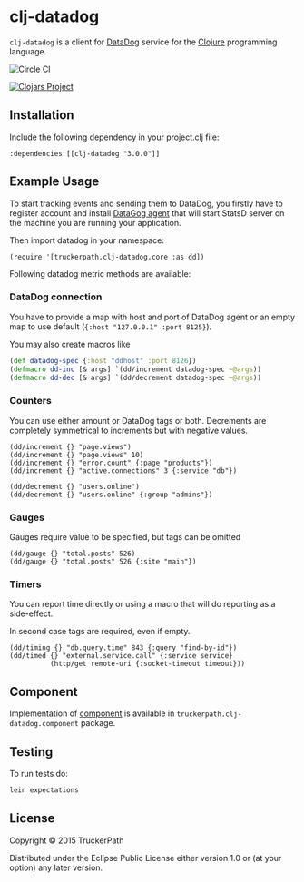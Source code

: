 # clj-datadog

`clj-datadog` is a client for [DataDog](https://www.datadoghq.com) service
for the [Clojure](http://clojure.org) programming language.

[![Circle CI](https://circleci.com/gh/truckerpathteam/clj-datadog.svg?style=shield)](https://circleci.com/gh/truckerpathteam/clj-datadog)

[![Clojars Project](http://clojars.org/clj-datadog/latest-version.svg)](https://clojars.org/clj-datadog)

## Installation

Include the following dependency in your project.clj file:

    :dependencies [[clj-datadog "3.0.0"]]


## Example Usage

To start tracking events and sending them to DataDog, you firstly have
to register account and install
[DataGog agent](http://docs.datadoghq.com/guides/basic_agent_usage/)
that will start StatsD server on the machine you are running your
application.

Then import datadog in your namespace:

    (require '[truckerpath.clj-datadog.core :as dd])

Following datadog metric methods are available:

### DataDog connection

You have to provide a map with host and port of DataDog agent or an empty map
to use default (`{:host "127.0.0.1" :port 8125}`).

You may also create macros like
```clojure
(def datadog-spec {:host "ddhost" :port 8126})
(defmacro dd-inc [& args] `(dd/increment datadog-spec ~@args))
(defmacro dd-dec [& args] `(dd/decrement datadog-spec ~@args))
```

### Counters

You can use either amount or DataDog tags or both.
Decrements are completely symmetrical to increments but
with negative values.

    (dd/increment {} "page.views")
    (dd/increment {} "page.views" 10)
    (dd/increment {} "error.count" {:page "products"})
    (dd/increment {} "active.connections" 3 {:service "db"})

    (dd/decrement {} "users.online")
    (dd/decrement {} "users.online" {:group "admins"})

### Gauges

Gauges require value to be specified, but tags can be omitted

    (dd/gauge {} "total.posts" 526)
    (dd/gauge {} "total.posts" 526 {:site "main"})

### Timers

You can report time directly or using a macro that
will do reporting as a side-effect.

In second case tags are required, even if empty.

    (dd/timing {} "db.query.time" 843 {:query "find-by-id"})
    (dd/timed {} "external.service.call" {:service service}
              (http/get remote-uri {:socket-timeout timeout}))

## Component

Implementation of [component](https://github.com/stuartsierra/component) is available in `truckerpath.clj-datadog.component` package.

## Testing

To run tests do:
```bash
lein expectations
```

## License

Copyright © 2015 TruckerPath

Distributed under the Eclipse Public License either version 1.0 or (at
your option) any later version.

